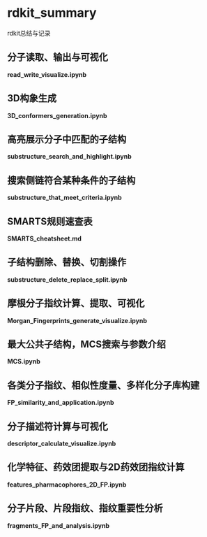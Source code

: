 # rdkit_summary
rdkit总结与记录

## 分子读取、输出与可视化
**read_write_visualize.ipynb**

## 3D构象生成
**3D_conformers_generation.ipynb**

## 高亮展示分子中匹配的子结构
**substructure_search_and_highlight.ipynb**

## 搜索侧链符合某种条件的子结构
**substructure_that_meet_criteria.ipynb**

## SMARTS规则速查表
**SMARTS_cheatsheet.md**

## 子结构删除、替换、切割操作
**substructure_delete_replace_split.ipynb**

## 摩根分子指纹计算、提取、可视化
**Morgan_Fingerprints_generate_visualize.ipynb**

## 最大公共子结构，MCS搜索与参数介绍
**MCS.ipynb**

## 各类分子指纹、相似性度量、多样化分子库构建
**FP_similarity_and_application.ipynb**

## 分子描述符计算与可视化
**descriptor_calculate_visualize.ipynb**

## 化学特征、药效团提取与2D药效团指纹计算
**features_pharmacophores_2D_FP.ipynb**

## 分子片段、片段指纹、指纹重要性分析
**fragments_FP_and_analysis.ipynb**